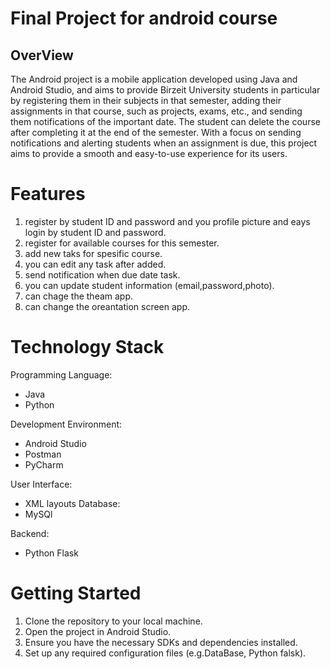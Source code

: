 # Final Project for android course

## OverView
The Android project is a mobile application developed using Java and Android Studio, and aims to provide Birzeit University students in particular by registering them in their subjects in that semester, adding their assignments in that course, such as projects, exams, etc., and sending them notifications of the important date. The student can delete the course after completing it at the end of the semester. With a focus on sending notifications and alerting students when an assignment is due, this project aims to provide a smooth and easy-to-use experience for its users.


# Features
1. register by student ID and password and you profile picture and eays login by student ID and password.
2. register for available courses for this semester.
3. add new taks for spesific course.
4. you can edit any task after added.
5. send notification when due date task.
6. you can update student information (email,password,photo).
7. can chage the theam app.
8. can change the oreantation screen app.

   
# Technology Stack
Programming Language:
- Java
- Python

Development Environment:
- Android Studio 
- Postman
- PyCharm

User Interface: 
- XML layouts
Database: 
- MySQl 

Backend:
- Python Flask

# Getting Started
1. Clone the repository to your local machine.
2. Open the project in Android Studio.
3. Ensure you have the necessary SDKs and dependencies installed.
4. Set up any required configuration files (e.g.DataBase, Python falsk).


